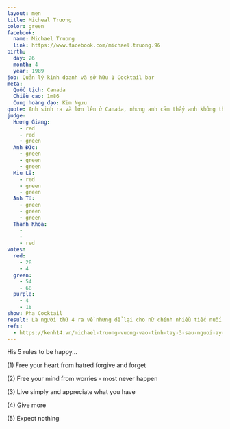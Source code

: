 ```yaml
---
layout: men
title: Micheal Trương
color: green
facebook:
  name: Michael Truong
  link: https://www.facebook.com/michael.truong.96
birth:
  day: 26
  month: 4
  year: 1989
job: Quản lý kinh doanh và sở hữu 1 Cocktail bar
meta:
  Quốc tịch: Canada
  Chiều cao: 1m86
  Cung hoàng đạo: Kim Ngưu
quote: Anh sinh ra và lớn lên ở Canada, nhưng anh cảm thấy anh không thuộc về nơi đó. Cho đến khi anh quyết định về Việt Nam, anh mới cảm giác anh thực sự trở về nhà. Anh nghĩ vì có em.
judge:
  Hương Giang:
    - red
    - red
    - green
  Anh Đức:
    - green
    - green
    - green
  Miu Lê:
    - red
    - green
    - green
  Anh Tú:
    - green
    - green
    - green
  Thanh Khoa:
    -
    -
    - red
votes:
  red:
    - 28
    - 4
  green:
    - 54
    - 68
  purple:
    - 4
    - 18
show: Pha Cocktail
result: Là người thứ 4 ra về nhưng để lại cho nữ chính nhiều tiếc nuối.
refs:
  - https://kenh14.vn/michael-truong-vuong-vao-tinh-tay-3-sau-nguoi-ay-la-ai-hen-ho-voi-anh-nay-thi-lien-bi-anh-khac-gian-doi-20200529112805357.chn
---
```

His 5 rules to be happy... 

(1) Free your heart from hatred forgive and forget 

(2) Free your mind from worries - most never happen 

(3) Live simply and appreciate what you have 

(4) Give more 

(5) Expect nothing
